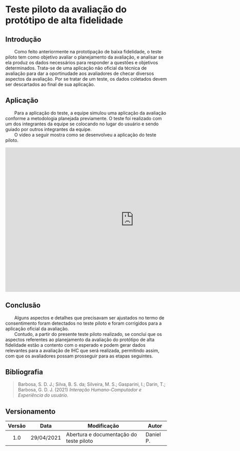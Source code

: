# Teste piloto da avaliação do protótipo de alta fidelidade

## Introdução
&emsp;&emsp;Como feito anteriormente na prototipação de baixa fidelidade, o teste piloto tem como objetivo avaliar o planejamento da avaliação, e analisar se ela produz os dados necessários para responder a questões e objetivos determinados. Trata-se de uma aplicação não oficial da técnica de avaliação para dar a oportinudade aos avaliadores de checar diversos aspectos da avaliação. Por se tratar de um teste, os dados coletados devem ser descartados ao final de sua aplicação.

## Aplicação
&emsp;&emsp;Para a aplicação do teste, a equipe simulou uma aplicação da avaliação conforme a metodologia planejada previamente. O teste foi realizado com um dos integrantes da equipe se colocando no lugar do usuário e sendo guiado por outros integrantes da equipe.<br>
&emsp;&emsp;O vídeo a seguir mostra como se desenvolveu a aplicação do teste piloto.<br>
<iframe width="800" height="450" src="https://www.youtube.com/embed/SarsKwZ9KEk" title="YouTube video player" frameborder="0" allow="accelerometer; autoplay; clipboard-write; encrypted-media; gyroscope; picture-in-picture" allowfullscreen></iframe>

## Conclusão
&emsp;&emsp;Alguns aspectos e detalhes que precisavam ser ajustados no termo de consentimento foram detectados no teste piloto e foram corrigidos para a aplicação oficial da avaliação.<br> 
&emsp;&emsp;Contudo, a partir do presente teste piloto realizado, se conclui que os aspectos referentes ao planejamento da avaliação do protótipo de alta fidelidade estão a contento com o esperado e podem gerar dados relevantes para a avaliação de IHC que será realizada, permitindo assim, com que os avaliadores possam prosseguir para as etapas seguintes.

## Bibliografia 
> Barbosa, S. D. J.; Silva, B. S. da; Silveira, M. S.; Gasparini, I.; Darin, T.; Barbosa, G. D. J. (2021) *Interação Humano-Computador e Experiência do usuário.*

## Versionamento
|Versão|Data|Modificação|Autor|
|:-:|--|--|--|
|1.0|29/04/2021|Abertura e documentação do teste piloto|Daniel P.|
